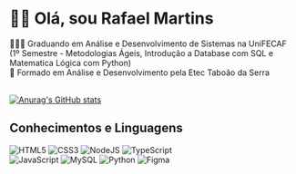 # 👋🏻 Olá, sou Rafael Martins

👨🏻‍💻 Graduando em Análise e Desenvolvimento de Sistemas na UniFECAF (1º Semestre - Metodologias Ágeis, Introdução a Database com SQL e Matematica Lógica com Python)</br>
📜 Formado em Análise e Desenvolvimento pela Etec Taboão da Serra</br> </br>

[![Anurag's GitHub stats](https://github-readme-stats.vercel.app/api?username=rafitsdev)](https://github.com/anuraghazra/github-readme-stats)


## Conhecimentos e Linguagens
![HTML5](https://img.shields.io/badge/html5-%23E34F26.svg?style=for-the-badge&logo=html5&logoColor=white)
![CSS3](https://img.shields.io/badge/css3-%231572B6.svg?style=for-the-badge&logo=css3&logoColor=white)
![NodeJS](https://img.shields.io/badge/node.js-6DA55F?style=for-the-badge&logo=node.js&logoColor=white)
![TypeScript](https://img.shields.io/badge/typescript-%23007ACC.svg?style=for-the-badge&logo=typescript&logoColor=white)</br>
![JavaScript](https://img.shields.io/badge/javascript-%23323330.svg?style=for-the-badge&logo=javascript&logoColor=%23F7DF1E)
![MySQL](https://img.shields.io/badge/mysql-4479A1.svg?style=for-the-badge&logo=mysql&logoColor=white)
![Python](https://img.shields.io/badge/python-3670A0?style=for-the-badge&logo=python&logoColor=ffdd54)
![Figma](https://img.shields.io/badge/figma-%23F24E1E.svg?style=for-the-badge&logo=figma&logoColor=white)
